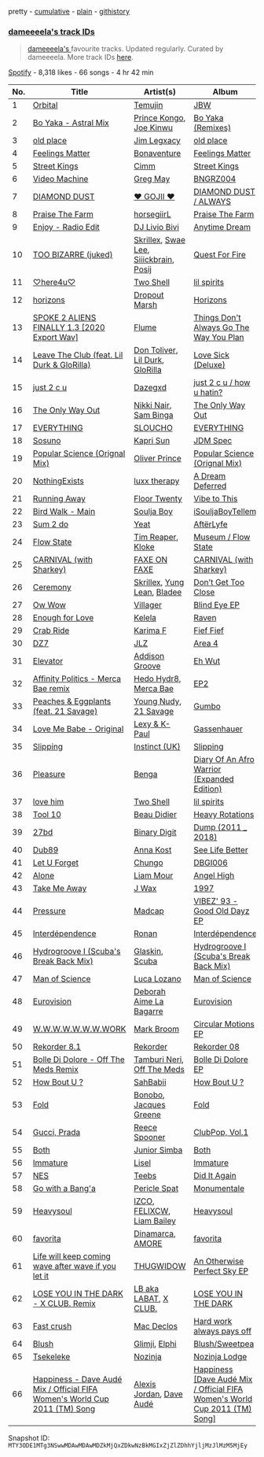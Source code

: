 pretty - [cumulative](/playlists/cumulative/37i9dQZF1DX6jWqyNRNjZV.md) - [plain](/playlists/plain/37i9dQZF1DX6jWqyNRNjZV) - [githistory](https://github.githistory.xyz/mackorone/spotify-playlist-archive/blob/main/playlists/plain/37i9dQZF1DX6jWqyNRNjZV)

### [dameeeela's track IDs](https://open.spotify.com/playlist/37i9dQZF1DX6jWqyNRNjZV)

> <a href="spotify:artist:6AaLiQRx5xSWLWZFSOcItq">dameeeela's </a> favourite tracks\.  Updated regularly\. Curated by dameeeela\. More track IDs <a href="spotify:genre:track\_id">here</a>.

[Spotify](https://open.spotify.com/user/spotify) - 8,318 likes - 66 songs - 4 hr 42 min

| No. | Title | Artist(s) | Album | Length |
|---|---|---|---|---|
| 1 | [Orbital](https://open.spotify.com/track/5XsfnTrUbkVaO5wnUn0BUP) | [Temujin](https://open.spotify.com/artist/6L93bJoCWrPR2n6dQq8IVQ) | [JBW](https://open.spotify.com/album/3lRoWDtAIOaPUlwYwpad08) | 3:55 |
| 2 | [Bo Yaka \- Astral Mix](https://open.spotify.com/track/3BFrNadf7LWn0MZ11HlYAn) | [Prince Kongo](https://open.spotify.com/artist/05NHCKlMPrkOlBH9oHYA6M), [Joe Kinwu](https://open.spotify.com/artist/5byY1PtmhFn3IIZuj5NtfY) | [Bo Yaka \(Remixes\)](https://open.spotify.com/album/28L5jAjy5l1nnPqnn9n0Tv) | 3:24 |
| 3 | [old place](https://open.spotify.com/track/4Jh96C8DDxAJFCrECbFvxP) | [Jim Legxacy](https://open.spotify.com/artist/7IrBqZo6diq3hV3GpUhrs2) | [old place](https://open.spotify.com/album/0qhRp8kqjoIolrs3ic469T) | 1:38 |
| 4 | [Feelings Matter](https://open.spotify.com/track/3kOkH5FpnjjAU2wiPr2dph) | [Bonaventure](https://open.spotify.com/artist/2vVZm24A9XPtXcpaV5nB7K) | [Feelings Matter](https://open.spotify.com/album/6qRMIke0aqQB6VpCVNIcpH) | 3:31 |
| 5 | [Street Kings](https://open.spotify.com/track/2aSo7Pz9uvhYWv5eETyHSm) | [Cimm](https://open.spotify.com/artist/5X4hjk9hibUXzbSn3jq6ZK) | [Street Kings](https://open.spotify.com/album/2Ogb2KKPJhCJ2TxRCcXrfs) | 5:02 |
| 6 | [Video Machine](https://open.spotify.com/track/6a2BryKtmjEVgXVxk9RwFj) | [Greg May](https://open.spotify.com/artist/1hYckhMvQW9qR4AaZJItrW) | [BNGRZ004](https://open.spotify.com/album/4XblqyQhOe0j1m84TGixCZ) | 3:43 |
| 7 | [DIAMOND DUST](https://open.spotify.com/track/5k4xVtcgrU5NKv6FdX9yQS) | [♥ GOJII ♥](https://open.spotify.com/artist/2uKlOWltMsAxTHTsh4UHJY) | [DIAMOND DUST / ALWAYS](https://open.spotify.com/album/1s2PhoWsqb6Ni0U3VssRXI) | 3:46 |
| 8 | [Praise The Farm](https://open.spotify.com/track/6ErlPeyvtY7Ezgo7UBpulN) | [horsegiirL](https://open.spotify.com/artist/0auP293abZeTWwMUi3fZw2) | [Praise The Farm](https://open.spotify.com/album/257PMP1717BEkhm1eqou2O) | 2:32 |
| 9 | [Enjoy \- Radio Edit](https://open.spotify.com/track/0LatXhnzbL11pRuDcMFMY2) | [DJ Livio Bivi](https://open.spotify.com/artist/0elVGQ1gFkTmaZwif0gdri) | [Anytime Dream](https://open.spotify.com/album/2op4ii3ukJ8TAZwIiaZnv2) | 5:28 |
| 10 | [TOO BIZARRE \(juked\)](https://open.spotify.com/track/1NacL1muYFdpo0Ejuj363q) | [Skrillex](https://open.spotify.com/artist/5he5w2lnU9x7JFhnwcekXX), [Swae Lee](https://open.spotify.com/artist/1zNqQNIdeOUZHb8zbZRFMX), [Siiickbrain](https://open.spotify.com/artist/1oPEr1Ci8sWOYj8SSh2VPE), [Posij](https://open.spotify.com/artist/7nmucrDZXxIQNGLwCqPQpO) | [Quest For Fire](https://open.spotify.com/album/7tWP3OG5dWphctKg4NMACt) | 3:28 |
| 11 | [♡here4u♡](https://open.spotify.com/track/44KLFClKb2kuQ5rOffSKqG) | [Two Shell](https://open.spotify.com/artist/4mcHKwboFDmpDBQ4fiOrf3) | [lil spirits](https://open.spotify.com/album/1qSGvtNStL6ELifn51W1va) | 3:16 |
| 12 | [horizons](https://open.spotify.com/track/1ZlvV1GxdHPjcOAUcSbxaX) | [Dropout Marsh](https://open.spotify.com/artist/3sAAbeQsvTFk48V33n5xuo) | [Horizons](https://open.spotify.com/album/4P0IRmJNHUnZAzctBc7C09) | 3:34 |
| 13 | [SPOKE 2 ALIENS FINALLY 1.3 \[2020 Export Wav\]](https://open.spotify.com/track/1wLalJlMX5NVaYa8BykQmV) | [Flume](https://open.spotify.com/artist/6nxWCVXbOlEVRexSbLsTer) | [Things Don't Always Go The Way You Plan](https://open.spotify.com/album/6JlmbLrsozWe61rYTVsG7n) | 4:40 |
| 14 | [Leave The Club \(feat\. Lil Durk & GloRilla\)](https://open.spotify.com/track/2avmc6AW7RbsYOC77jJhmi) | [Don Toliver](https://open.spotify.com/artist/4Gso3d4CscCijv0lmajZWs), [Lil Durk](https://open.spotify.com/artist/3hcs9uc56yIGFCSy9leWe7), [GloRilla](https://open.spotify.com/artist/2qoQgPAilErOKCwE2Y8wOG) | [Love Sick \(Deluxe\)](https://open.spotify.com/album/2Q2TRdT994vTzGE3Grmmht) | 3:42 |
| 15 | [just 2 c u](https://open.spotify.com/track/0S20teLh1sCSArY53SQq8i) | [Dazegxd](https://open.spotify.com/artist/59e7YxjDTqYuyxi0kTt4fL) | [just 2 c u / how u hatin?](https://open.spotify.com/album/627ZS2K3g9N6F0IqT5fuK3) | 3:07 |
| 16 | [The Only Way Out](https://open.spotify.com/track/4GZ2cJpzV3mpRP5gh5sC2j) | [Nikki Nair](https://open.spotify.com/artist/27JCep1zDO3K8GY50trDo6), [Sam Binga](https://open.spotify.com/artist/2oyU4eToyQkxAFjkB3blsi) | [The Only Way Out](https://open.spotify.com/album/03V9xh6irzQQCRA9IHhaq7) | 5:34 |
| 17 | [EVERYTHING](https://open.spotify.com/track/6UWkppVroKJKXLaur8Pljf) | [SLOUCHO](https://open.spotify.com/artist/0tra0xmq3lbJkWbXGf2da6) | [EVERYTHING](https://open.spotify.com/album/7A5rfCbdZEASTIs1AtdNUE) | 4:34 |
| 18 | [Sosuno](https://open.spotify.com/track/5aXZjCJrZapgBnB09sqReb) | [Kapri Sun](https://open.spotify.com/artist/6i8FEY0VMgaZg1lhucxKy0) | [JDM Spec](https://open.spotify.com/album/2guIb5XAJ7ekBuv6sIdBVI) | 6:27 |
| 19 | [Popular Science \(Orignal Mix\)](https://open.spotify.com/track/2DWRRnVjLfUBMrGxdwZFAy) | [Oliver Prince](https://open.spotify.com/artist/0exfltJ7G31MUDXTmnTJc0) | [Popular Science \(Orignal Mix\)](https://open.spotify.com/album/1OFvCNTAx1v27OvK7kNZvj) | 4:10 |
| 20 | [NothingExists](https://open.spotify.com/track/4IiMDkAfoGqjKhSgACIsg4) | [luxx therapy](https://open.spotify.com/artist/0T4QqML17XOX9Y6TuxpKE1) | [A Dream Deferred](https://open.spotify.com/album/3nYkHpR8Lox6RFEkznGvlg) | 4:02 |
| 21 | [Running Away](https://open.spotify.com/track/2szOLTtuMeq0XmQG3NE1v5) | [Floor Twenty](https://open.spotify.com/artist/41bYb2SGKvd3twJZbWCitT) | [Vibe to This](https://open.spotify.com/album/5tllJNRtx5WDYKRTFqfrKg) | 4:54 |
| 22 | [Bird Walk \- Main](https://open.spotify.com/track/5tPab9ITAFIgaKc4JLuqkB) | [Soulja Boy](https://open.spotify.com/artist/6GMYJwaziB4ekv1Y6wCDWS) | [iSouljaBoyTellem](https://open.spotify.com/album/2zwyBK8ea29FqWuY8IiRJu) | 3:33 |
| 23 | [Sum 2 do](https://open.spotify.com/track/7sjhOYcPgeSv3oj3IkFTeK) | [Yeat](https://open.spotify.com/artist/3qiHUAX7zY4Qnjx8TNUzVx) | [AftërLyfe](https://open.spotify.com/album/25Uddgldy3slnChqKqHsIM) | 2:32 |
| 24 | [Flow State](https://open.spotify.com/track/5pd54icKj1E72lyWqaYyDs) | [Tim Reaper](https://open.spotify.com/artist/03KZUWKQujlCcgEdcrkvWd), [Kloke](https://open.spotify.com/artist/2cggyYmdk2HP87tYGtw3La) | [Museum / Flow State](https://open.spotify.com/album/0OBVbtrPCQYJYnrsscbBvk) | 6:05 |
| 25 | [CARNIVAL \(with Sharkey\)](https://open.spotify.com/track/5oH1j9EflwHbpnAhs53dWD) | [FAXE ON FAXE](https://open.spotify.com/artist/1NkXJYWgTwYb8AL7BTkRwL) | [CARNIVAL \(with Sharkey\)](https://open.spotify.com/album/2xtqObEyAl3PRU3OEGCxBq) | 4:55 |
| 26 | [Ceremony](https://open.spotify.com/track/4DmqWDZUtoxBX7wg9eCgzF) | [Skrillex](https://open.spotify.com/artist/5he5w2lnU9x7JFhnwcekXX), [Yung Lean](https://open.spotify.com/artist/67lytN32YpUxiSeWlKfHJ3), [Bladee](https://open.spotify.com/artist/2xvtxDNInKDV4AvGmjw6d1) | [Don’t Get Too Close](https://open.spotify.com/album/5TG8nNzWlr4lsL6XBURDs0) | 3:12 |
| 27 | [Ow Wow](https://open.spotify.com/track/320jSjcFBSXMn7LVOizpwn) | [Villager](https://open.spotify.com/artist/5NhirHwHO8nu6MrwjBizh7) | [Blind Eye EP](https://open.spotify.com/album/2deZuyl5M5gxpDmkgwLN1B) | 3:54 |
| 28 | [Enough for Love](https://open.spotify.com/track/0rbvjJu9ws4Ye1vurZM2fW) | [Kelela](https://open.spotify.com/artist/1U0sIzpRtDkvu1hXXzxh60) | [Raven](https://open.spotify.com/album/06uhdSmIYrWRkdnAPjcRcT) | 4:25 |
| 29 | [Crab Ride](https://open.spotify.com/track/6Ume6jodiuUsMOtbHVeotc) | [Karima F](https://open.spotify.com/artist/0t8fdNcHd9rP9mqzv83RLg) | [Fief Fief](https://open.spotify.com/album/2UPkjxDxd5A90UNsd98vlw) | 5:23 |
| 30 | [DZ7](https://open.spotify.com/track/6b70LEXsTxbB09i9ODOlfU) | [JLZ](https://open.spotify.com/artist/2sJ1nJfjqfcUoLLSDcVQZJ) | [Area 4](https://open.spotify.com/album/1ik5jsFDVUYIFEzt06nfZR) | 3:47 |
| 31 | [Elevator](https://open.spotify.com/track/453hBqJupoqIz0SrPFZU95) | [Addison Groove](https://open.spotify.com/artist/6LG1BzyImz45pwMF6ft7Yr) | [Eh Wut](https://open.spotify.com/album/1tKVdQn0I8A4mu1rPXSsAn) | 4:31 |
| 32 | [Affinity Politics \- Merca Bae remix](https://open.spotify.com/track/7D5bVikRc3QWGMsh7CpxQl) | [Hedo Hydr8](https://open.spotify.com/artist/0mFX3iiZ8QzpLTKRJ34LZr), [Merca Bae](https://open.spotify.com/artist/7tNlqSl7RogtzMsEA20byE) | [EP2](https://open.spotify.com/album/5KnKTLSPU1nhDUeB5Vp9Hx) | 4:39 |
| 33 | [Peaches & Eggplants \(feat\. 21 Savage\)](https://open.spotify.com/track/2KcQ0PbPj0O3P48B9YX7iN) | [Young Nudy](https://open.spotify.com/artist/5yPzzu25VzEk8qrGTLIrE1), [21 Savage](https://open.spotify.com/artist/1URnnhqYAYcrqrcwql10ft) | [Gumbo](https://open.spotify.com/album/1UbeEAPS49eulB659XSU9g) | 3:23 |
| 34 | [Love Me Babe \- Original](https://open.spotify.com/track/4fLl9Rkrbv199XMPfO83z3) | [Lexy & K\-Paul](https://open.spotify.com/artist/5Jpy5UevFNksfrxNyE7tcE) | [Gassenhauer](https://open.spotify.com/album/02L3vrRV40BFHLlJk3fYPj) | 5:06 |
| 35 | [Slipping](https://open.spotify.com/track/4tOVEzP5fPTh4vWD4poR97) | [Instinct \(UK\)](https://open.spotify.com/artist/2sl9ekjwH9yLHO9JLA7BVH) | [Slipping](https://open.spotify.com/album/0gDFlRuwxDezzblXsht1or) | 3:37 |
| 36 | [Pleasure](https://open.spotify.com/track/4XQIhJIXOSMy0d132o3pIe) | [Benga](https://open.spotify.com/artist/6lyYDuLxgcxPLH5RjUPH5p) | [Diary Of An Afro Warrior \(Expanded Edition\)](https://open.spotify.com/album/1Kl9PK9QiRu95xERylVZ7K) | 5:14 |
| 37 | [love him](https://open.spotify.com/track/4cDn73Qv5V3aRcPXIZOAwo) | [Two Shell](https://open.spotify.com/artist/4mcHKwboFDmpDBQ4fiOrf3) | [lil spirits](https://open.spotify.com/album/1qSGvtNStL6ELifn51W1va) | 3:13 |
| 38 | [Tool 10](https://open.spotify.com/track/0gsFNOVPhAWwjseVQILNQR) | [Beau Didier](https://open.spotify.com/artist/6glIE97GtgyY8jzlaxo9qZ) | [Heavy Rotations](https://open.spotify.com/album/0FIz2YJOrNiDqiJKC45cI5) | 5:31 |
| 39 | [27bd](https://open.spotify.com/track/3l5nLPEbDAbVsGGtu4OQVU) | [Binary Digit](https://open.spotify.com/artist/3de6mAIrsacJj1uU0zfTSs) | [Dump \(2011 \_ 2018\)](https://open.spotify.com/album/7xHkl5Z9itG6en8bTv8h7p) | 2:28 |
| 40 | [Dub89](https://open.spotify.com/track/5KSIyRA52fu6rKMZYin5wg) | [Anna Kost](https://open.spotify.com/artist/3I5IACZdrxcIUHqQnpiItF) | [See Life Better](https://open.spotify.com/album/6ozKTLgYIWU4sgHtWIqXNr) | 4:27 |
| 41 | [Let U Forget](https://open.spotify.com/track/3DOTsnGY4an8MBBwfTjplz) | [Chungo](https://open.spotify.com/artist/0XnV2hmWdT3vvtRv7dBrKK) | [DBGI006](https://open.spotify.com/album/5YN4XTvDAwQF9eF2hjriST) | 5:32 |
| 42 | [Alone](https://open.spotify.com/track/2Gol9TG9n6FJl6TlvUHs6N) | [Liam Mour](https://open.spotify.com/artist/5XaT1otgH5hpyqjkDbt8d0) | [Angel High](https://open.spotify.com/album/6HXeAK4Oy1JQ0X5xREim3u) | 4:28 |
| 43 | [Take Me Away](https://open.spotify.com/track/225uVsZtyETUYGGVyZIJDB) | [J Wax](https://open.spotify.com/artist/32UMn8JWwIcnJp5P7G61UQ) | [1997](https://open.spotify.com/album/6y6ZbbAYM12taq2xjofbSH) | 4:22 |
| 44 | [Pressure](https://open.spotify.com/track/5Ag0BFdgSQ6BkvxdK5vGvl) | [Madcap](https://open.spotify.com/artist/7deVRxF5hDUvoZpZrZVgwv) | [VIBEZ' 93 \- Good Old Dayz EP](https://open.spotify.com/album/3Di6FFnfS89GAs8YHX6A72) | 4:49 |
| 45 | [Interdépendence](https://open.spotify.com/track/0Zd6oKz2mNpi029VZgQPxs) | [Ronan](https://open.spotify.com/artist/4S1xu7bVWpAiNQWo3GWgu3) | [Interdépendence](https://open.spotify.com/album/3ZRaoTgfU3HHaAsOXgTq0N) | 6:47 |
| 46 | [Hydrogroove I \(Scuba's Break Back Mix\)](https://open.spotify.com/track/2krUjd2EmvzxqeRvJIGJAd) | [Glaskin](https://open.spotify.com/artist/6LgoiCHFiaKe3j70f1KUDp), [Scuba](https://open.spotify.com/artist/48hZklIMPklae2Mssfp8Cx) | [Hydrogroove I \(Scuba's Break Back Mix\)](https://open.spotify.com/album/0WvsRLOxnj5lM0SVi0pnCR) | 4:20 |
| 47 | [Man of Science](https://open.spotify.com/track/5vGrIYsfIe43RJRfUA6gJG) | [Luca Lozano](https://open.spotify.com/artist/57YTLw15CKLrwSJKUFN5ep) | [Man of Science](https://open.spotify.com/album/5M4sn2tFSUEL6RsvgmzkaN) | 7:31 |
| 48 | [Eurovision](https://open.spotify.com/track/1amgmhe4OZOiWUSnwuD1ym) | [Deborah Aime La Bagarre](https://open.spotify.com/artist/6jZ18ATjOFUAgDXX3H9x5w) | [Eurovision](https://open.spotify.com/album/5QGpFqsEjG3knkRjCCKyeQ) | 5:21 |
| 49 | [W.W.W.W.W.W.W.WORK](https://open.spotify.com/track/4PlGygOwEnmyWXa0rXsXQf) | [Mark Broom](https://open.spotify.com/artist/56HBXB2JoYhf04oMeko90l) | [Circular Motions EP](https://open.spotify.com/album/5VjCr8Wo4yIlRjkFXNaT2h) | 4:05 |
| 50 | [Rekorder 8.1](https://open.spotify.com/track/7eDT1CA2C9ogN3BvNvsOXS) | [Rekorder](https://open.spotify.com/artist/4XaooCXrAo9vrjn7AqkPAA) | [Rekorder 08](https://open.spotify.com/album/3gjrOUlQxLWRsgtCijq7Pi) | 7:23 |
| 51 | [Bolle Di Dolore \- Off The Meds Remix](https://open.spotify.com/track/28Al3vUqgIfymuOxBt2b7X) | [Tamburi Neri](https://open.spotify.com/artist/591yXOd0fGyaGPvtYgeb3z), [Off The Meds](https://open.spotify.com/artist/6XHiqDJIKWxSMQLsjFsiFM) | [Bolle Di Dolore EP](https://open.spotify.com/album/20CdKPfyx2CvTgPRNQ5oan) | 5:11 |
| 52 | [How Bout U ?](https://open.spotify.com/track/3z2Q7d7Dt85Y7OiAQBjBvj) | [SahBabii](https://open.spotify.com/artist/7GuUYiGZOzQwq4L6gAfy1T) | [How Bout U ?](https://open.spotify.com/album/6LKDLRvYCdKJnQFJq1FD8t) | 2:46 |
| 53 | [Fold](https://open.spotify.com/track/3yaAqfGcXeC02j88iaoebG) | [Bonobo](https://open.spotify.com/artist/0cmWgDlu9CwTgxPhf403hb), [Jacques Greene](https://open.spotify.com/artist/0ygIgsjUzKivFgxgjQ9iV9) | [Fold](https://open.spotify.com/album/3xReYX6louXtp8C6Lxf8bx) | 5:35 |
| 54 | [Gucci, Prada](https://open.spotify.com/track/2vMITAVweyCX0sRvIRB6mR) | [Reece Spooner](https://open.spotify.com/artist/0Ol3RmpBFm1JGM32PsJSCN) | [ClubPop, Vol.1](https://open.spotify.com/album/0mmffK2qjdaU8arD5rBykd) | 4:56 |
| 55 | [Both](https://open.spotify.com/track/56rBmhBdKxLsFpfkMqRz5G) | [Junior Simba](https://open.spotify.com/artist/0Tr6RBtxQ5DzImZISTfSKn) | [Both](https://open.spotify.com/album/7q6KK2yQ6sGb3q3PJ0LiXY) | 2:53 |
| 56 | [Immature](https://open.spotify.com/track/0W4p2qCSHBambiI5dAAtzr) | [Lisel](https://open.spotify.com/artist/5KjVnwiRNQZjgM1BrHYoO3) | [Immature](https://open.spotify.com/album/3FcnUDXDi5KCbZNmdvfgEa) | 3:31 |
| 57 | [NES](https://open.spotify.com/track/6aemxkJfNDHFrZDunj2rNd) | [Teebs](https://open.spotify.com/artist/2L2unNFaPbDxjg3NqzpqhJ) | [Did It Again](https://open.spotify.com/album/5reituAIj190siPWIHrRIN) | 2:40 |
| 58 | [Go with a Bang'a](https://open.spotify.com/track/67SxLG3xlLC3PVpuLCle11) | [Pericle Spat](https://open.spotify.com/artist/7FscDiUL753r79uIg5awq8) | [Monumentale](https://open.spotify.com/album/0RDYhhv990O3h52J4BbVAY) | 0:50 |
| 59 | [Heavysoul](https://open.spotify.com/track/71fAtWArYO9BSLY1IQc3re) | [IZCO](https://open.spotify.com/artist/4uqqEE1NaQBAa4wnDug9c1), [FELIXCW](https://open.spotify.com/artist/0pH0voqRBqWscSPfZ4FuHO), [Liam Bailey](https://open.spotify.com/artist/022EiWsch2zvty0qBUksDO) | [Heavysoul](https://open.spotify.com/album/7BnK1gkPtKMjPoAWegxpBd) | 4:06 |
| 60 | [favorita](https://open.spotify.com/track/1GD7Rao8kRvGAoXBI8Aott) | [Dinamarca](https://open.spotify.com/artist/4YFGNIynoM4Kq6f4VcZ7SX), [AMORE](https://open.spotify.com/artist/2JfbhY0uEDLi1d89RzdU9S) | [favorita](https://open.spotify.com/album/1S7trDsVlwschptph947TY) | 2:07 |
| 61 | [Life will keep coming wave after wave if you let it](https://open.spotify.com/track/0kUNUugq8qN7XtqKJmRqza) | [THUGWIDOW](https://open.spotify.com/artist/3tELV0yYAVL2YapPUThKJ1) | [An Otherwise Perfect Sky EP](https://open.spotify.com/album/0rH1cFMx421s1SCZIUqAV2) | 5:07 |
| 62 | [LOSE YOU IN THE DARK \- X CLUB\. Remix](https://open.spotify.com/track/73o1jRo2toU490rieGBtHx) | [LB aka LABAT](https://open.spotify.com/artist/02fHczhlgEBCCjzjsNvJAh), [X CLUB.](https://open.spotify.com/artist/4CYPaFp9yDrNduNptv0DPQ) | [LOSE YOU IN THE DARK](https://open.spotify.com/album/674Lgs35FIGDUBOF3lccyE) | 6:54 |
| 63 | [Fast crush](https://open.spotify.com/track/4nXB9CjHsUj3JEPB9362Se) | [Mac Declos](https://open.spotify.com/artist/0e9hDO31D6ykXq2hDyjZgO) | [Hard work always pays off](https://open.spotify.com/album/0kmYFHmlws7IgZyb2X9HSW) | 5:27 |
| 64 | [Blush](https://open.spotify.com/track/0vdzx5gNcGMYeAwGvDzqsv) | [Glimji](https://open.spotify.com/artist/7LqcxF2CAiCymAsy9bCzFc), [Elphi](https://open.spotify.com/artist/0yLTeVbHQPauLPHSKDCIrY) | [Blush/Sweetpea](https://open.spotify.com/album/13GO7f97z42ssjQMlGRHOm) | 2:50 |
| 65 | [Tsekeleke](https://open.spotify.com/track/0Wbv3jtNiPRclXe6gOMMBY) | [Nozinja](https://open.spotify.com/artist/6SpNoj5Do23mlFTVv4ig4V) | [Nozinja Lodge](https://open.spotify.com/album/1ICn8PXhnWPsDVVadCGt1A) | 4:46 |
| 66 | [Happiness \- Dave Audé Mix / Official FIFA Women's World Cup 2011 \(TM\) Song](https://open.spotify.com/track/5lzAwi31HsOb0hn0wf9Kav) | [Alexis Jordan](https://open.spotify.com/artist/5LmYIx9kSWBJOWbP4xAxb1), [Dave Audé](https://open.spotify.com/artist/1vWImodgVqIgTUkekGEfR9) | [Happiness \[Dave Audé Mix / Official FIFA Women's World Cup 2011 \(TM\) Song\]](https://open.spotify.com/album/11ZjsU5YmDnE1FOPkVpqk3) | 3:23 |

Snapshot ID: `MTY3ODE1MTg3NSwwMDAwMDAwMDZkMjQxZDkwNzBkMGIxZjZlZDhhYjljMzJlMzM5MjEy`
